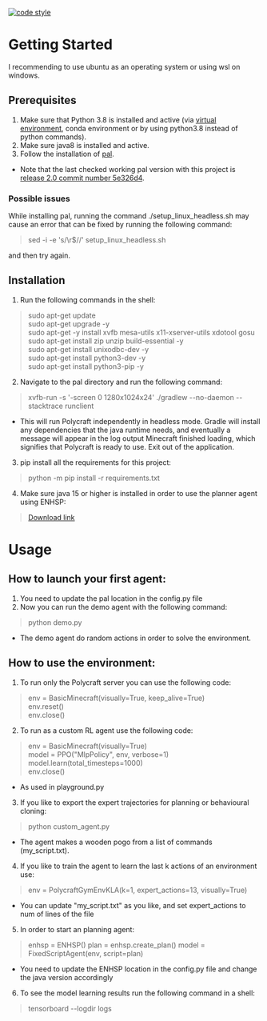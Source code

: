 [![code style](https://img.shields.io/badge/code%20style-black-000000.svg)](https://github.com/psf/black)

# Getting Started

I recommending to use ubuntu as an operating system or using wsl on windows. <br />

## Prerequisites
1. Make sure that Python 3.8 is installed and active (via [virtual environment](https://packaging.python.org/en/latest/guides/installing-using-pip-and-virtual-environments/#creating-a-virtual-environment), conda environment or by using python3.8 instead of python commands).
2. Make sure java8 is installed and active.
3. Follow the installation of [pal](https://github.com/StephenGss/PAL/tree/release_2.0#Installation).
* Note that the last checked working pal version with this project is [release 2.0 commit number 5e326d4](https://github.com/StephenGss/PAL/tree/5e326d4bf9ffda156f1360b62a49a38ccefa2d43).

### Possible issues
While installing pal, running the command ./setup_linux_headless.sh may cause an error that can be fixed by running the following command:
> sed -i -e 's/\r$//' setup_linux_headless.sh

and then try again.

## Installation
1. Run the following commands in the shell:
> sudo apt-get update <br />
> sudo apt-get upgrade -y <br />
> sudo apt-get -y install xvfb mesa-utils x11-xserver-utils xdotool gosu <br />
> sudo apt-get install zip unzip build-essential -y <br />
> sudo apt-get install unixodbc-dev -y <br />
> sudo apt-get install python3-dev -y <br />
> sudo apt-get install python3-pip -y <br />

2. Navigate to the pal directory and run the following command:
> xvfb-run -s '-screen 0 1280x1024x24' ./gradlew --no-daemon --stacktrace runclient
* This will run Polycraft independently in headless mode. Gradle will install any dependencies that the java runtime needs, and eventually a message will appear in the log output Minecraft finished loading, which signifies that Polycraft is ready to use. Exit out of the application.

3. pip install all the requirements for this project:
> python -m pip install -r requirements.txt

4. Make sure java 15 or higher is installed in order to use the planner agent using ENHSP:
> [Download link](https://drive.google.com/file/d/1jNq_RRaf5jilPGjX2BARYo6CNJAB-o5o/view)

# Usage

## How to launch your first agent:
1. You need to update the pal location in the config.py file
2. Now you can run the demo agent with the following command: 
> python demo.py 
* The demo agent do random actions in order to solve the environment.

## How to use the environment:
1. To run only the Polycraft server you can use the following code: 
> env = BasicMinecraft(visually=True, keep_alive=True) <br />
> env.reset() <br />
> env.close() <br />
2. To run as a custom RL agent use the following code:
> env = BasicMinecraft(visually=True) <br />
> model = PPO("MlpPolicy", env, verbose=1) <br />
> model.learn(total_timesteps=1000) <br />
> env.close() <br />
* As used in playground.py
3. If you like to export the expert trajectories for planning or behavioural cloning:
> python custom_agent.py 
* The agent makes a wooden pogo from a list of commands (my_script.txt).
4. If you like to train the agent to learn the last k actions of an environment use: <br />
> env = PolycraftGymEnvKLA(k=1, expert_actions=13, visually=True) <br />
* You can update "my_script.txt" as you like, and set expert_actions to num of lines of the file
5. In order to start an planning agent:
> enhsp = ENHSP()
> plan = enhsp.create_plan()
> model = FixedScriptAgent(env, script=plan)
* You need to update the ENHSP location in the config.py file and change the java version accordingly
6. To see the model learning results run the following command in a shell:
> tensorboard --logdir logs
